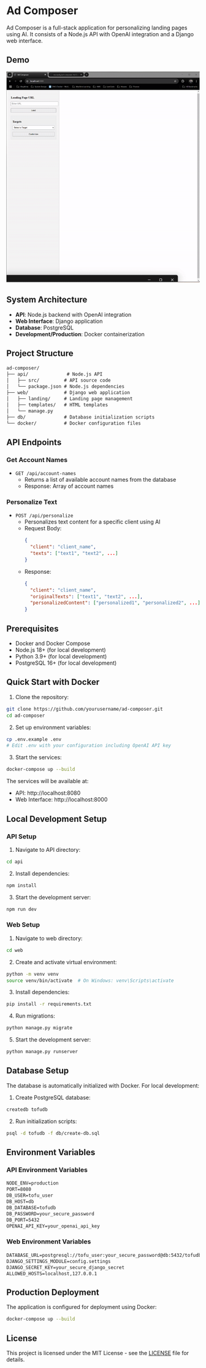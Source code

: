 # Ad Composer

Ad Composer is a full-stack application for personalizing landing pages using AI. It consists of a Node.js API with OpenAI integration and a Django web interface.

## Demo
![Ad Composer Demo](assets/ad-composer.gif)

## System Architecture

- **API**: Node.js backend with OpenAI integration
- **Web Interface**: Django application
- **Database**: PostgreSQL
- **Development/Production**: Docker containerization

## Project Structure

```
ad-composer/
├── api/              # Node.js API
│   ├── src/         # API source code
│   └── package.json # Node.js dependencies
├── web/             # Django web application
│   ├── landing/     # Landing page management
│   ├── templates/   # HTML templates
│   └── manage.py   
├── db/              # Database initialization scripts
└── docker/          # Docker configuration files
```

## API Endpoints

### Get Account Names
- `GET /api/account-names`
  - Returns a list of available account names from the database
  - Response: Array of account names

### Personalize Text
- `POST /api/personalize`
  - Personalizes text content for a specific client using AI
  - Request Body:
    ```json
    {
      "client": "client_name",
      "texts": ["text1", "text2", ...]
    }
    ```
  - Response:
    ```json
    {
      "client": "client_name",
      "originalTexts": ["text1", "text2", ...],
      "personalizedContent": ["personalized1", "personalized2", ...]
    }
    ```

## Prerequisites

- Docker and Docker Compose
- Node.js 18+ (for local development)
- Python 3.9+ (for local development)
- PostgreSQL 16+ (for local development)

## Quick Start with Docker

1. Clone the repository:
```bash
git clone https://github.com/yourusername/ad-composer.git
cd ad-composer
```

2. Set up environment variables:
```bash
cp .env.example .env
# Edit .env with your configuration including OpenAI API key
```

3. Start the services:
```bash
docker-compose up --build
```

The services will be available at:
- API: http://localhost:8080
- Web Interface: http://localhost:8000

## Local Development Setup

### API Setup

1. Navigate to API directory:
```bash
cd api
```

2. Install dependencies:
```bash
npm install
```

3. Start the development server:
```bash
npm run dev
```

### Web Setup

1. Navigate to web directory:
```bash
cd web
```

2. Create and activate virtual environment:
```bash
python -m venv venv
source venv/bin/activate  # On Windows: venv\Scripts\activate
```

3. Install dependencies:
```bash
pip install -r requirements.txt
```

4. Run migrations:
```bash
python manage.py migrate
```

5. Start the development server:
```bash
python manage.py runserver
```

## Database Setup

The database is automatically initialized with Docker. For local development:

1. Create PostgreSQL database:
```bash
createdb tofudb
```

2. Run initialization scripts:
```bash
psql -d tofudb -f db/create-db.sql
```

## Environment Variables

### API Environment Variables
```
NODE_ENV=production
PORT=8080
DB_USER=tofu_user
DB_HOST=db
DB_DATABASE=tofudb
DB_PASSWORD=your_secure_password
DB_PORT=5432
OPENAI_API_KEY=your_openai_api_key
```

### Web Environment Variables
```
DATABASE_URL=postgresql://tofu_user:your_secure_password@db:5432/tofudb
DJANGO_SETTINGS_MODULE=config.settings
DJANGO_SECRET_KEY=your_secure_django_secret
ALLOWED_HOSTS=localhost,127.0.0.1
```

## Production Deployment

The application is configured for deployment using Docker:

```bash
docker-compose up --build
```

## License

This project is licensed under the MIT License - see the [LICENSE](LICENSE) file for details.